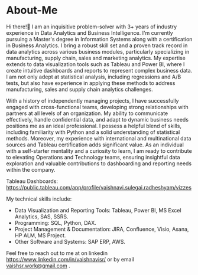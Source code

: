 # About-Me

Hi there!👋 I am an inquisitive problem-solver with 3+ years of industry experience in Data Analytics and Business Intelligence. I'm currently pursuing a Master's degree in Information Systems along with a certification in Business Analytics. I bring a robust skill set and a proven track record in data analytics across various business modules, particularly specializing in manufacturing, supply chain, sales and marketing analytics. My expertise extends to data visualization tools such as Tableau and Power BI, where I create intuitive dashboards and reports to represent complex business data. I am not only adept at statistical analysis, including regressions and A/B tests, but also have experience in applying these methods to address manufacturing, sales and supply chain analytics challenges.

With a history of independently managing projects, I have successfully engaged with cross-functional teams, developing strong relationships with partners at all levels of an organization. My ability to communicate effectively, handle confidential data, and adapt to dynamic business needs positions me as an ideal professional. I possess a helpful blend of skills, including familiarity with Python and a solid understanding of statistical methods. Moreover, my experience with international and multinational data sources and Tableau certification adds significant value. As an individual with a self-starter mentality and a curiosity to learn, I am ready to contribute to elevating Operations and Technology teams, ensuring insightful data exploration and valuable contributions to dashboarding and reporting needs within the company.

Tableau Dashboards: https://public.tableau.com/app/profile/vaishnavi.sulegai.radheshyam/vizzes

My technical skills include:
- Data Visualization and Reporting Tools: Tableau, Power BI, MS Excel Analytics, SAS, SSRS. 
- Programming: SQL, Python, DAX.
- Project Management & Documentation: JIRA, Confluence, Visio, Asana, HP ALM, MS Project.
- Other Software and Systems: SAP ERP, AWS.

Feel free to reach out to me at on linkedin https://www.linkedin.com/in/vaishnavisr/ or by email vaishsr.work@gmail.com .
